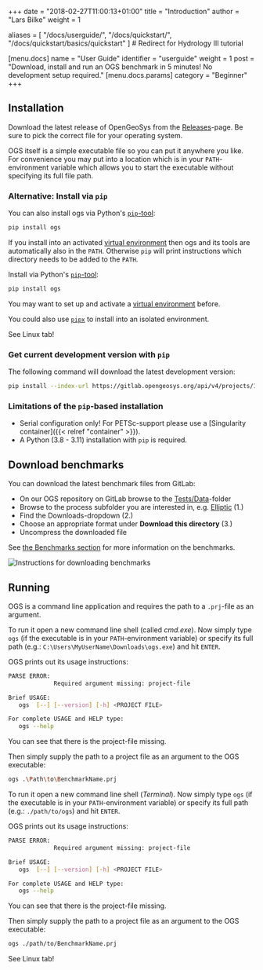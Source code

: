+++
date = "2018-02-27T11:00:13+01:00"
title = "Introduction"
author = "Lars Bilke"
weight = 1

aliases = [ "/docs/userguide/",
            "/docs/quickstart/",
            "/docs/quickstart/basics/quickstart" ] # Redirect for Hydrology III tutorial

[menu.docs]
name = "User Guide"
identifier = "userguide"
weight = 1
post = "Download, install and run an OGS benchmark in 5 minutes! No development setup required."
[menu.docs.params]
category = "Beginner"
+++

## Installation

<div class='win'>

Download the latest release of OpenGeoSys from the [Releases](/releases)-page. Be sure to pick the correct file for your operating system.

OGS itself is a simple executable file so you can put it anywhere you like. For convenience you may put into a location which is in your `PATH`-environment variable which allows you to start the executable without specifying its full file path.

<div class="note">

### Alternative: Install via `pip`

You can also install ogs via Python's [`pip`-tool](https://packaging.python.org/en/latest/tutorials/installing-packages/):

```bat
pip install ogs
```

If you install into an activated [virtual environment](https://docs.python.org/3/library/venv.html) then ogs and its tools are automatically also in the `PATH`. Otherwise `pip` will print instructions which directory needs to be added to the `PATH`.

</div>

</div>

<div class='linux'>

Install via Python's [`pip`-tool](https://packaging.python.org/en/latest/tutorials/installing-packages/):

```bash
pip install ogs
```

You may want to set up and activate a [virtual environment](https://docs.python.org/3/library/venv.html) before.

You could also use [`pipx`](https://pypa.github.io/pipx/) to install into an isolated environment.

</div>

<div class='mac'>

See Linux tab!

</div>

<div class="note">

### Get current development version with `pip`

The following command will download the latest development version:

```bash
pip install --index-url https://gitlab.opengeosys.org/api/v4/projects/120/packages/pypi/simple ogs
```

### Limitations of the `pip`-based installation

- Serial configuration only! For PETSc-support please use a [Singularity container]({{< relref "container" >}}).
- A Python (3.8 - 3.11) installation with `pip` is required.

</div>

## Download benchmarks

You can download the latest benchmark files from GitLab:

- On our OGS repository on GitLab browse to the [Tests/Data](https://gitlab.opengeosys.org/ogs/ogs/-/tree/master/Tests/Data)-folder
- Browse to the process subfolder you are interested in, e.g. [Elliptic](https://gitlab.opengeosys.org/ogs/ogs/-/tree/master/Tests/Data/Elliptic) (1.)
- Find the Downloads-dropdown (2.)
- Choose an appropriate format under **Download this directory** (3.)
- Uncompress the downloaded file

See [the Benchmarks section](/docs/benchmarks/) for more information on the benchmarks.

![Instructions for downloading benchmarks](/docs/userguide/basics/Download_Benchmarks.png)

## Running

OGS is a command line application and requires the path to a `.prj`-file as an argument.

<div class='win'>

To run it open a new command line shell (called *cmd.exe*). Now simply type `ogs` (if the executable is in your `PATH`-environment variable) or specify its full path (e.g.: `C:\Users\MyUserName\Downloads\ogs.exe`) and hit `ENTER`.

OGS prints out its usage instructions:

```bash
PARSE ERROR:
             Required argument missing: project-file

Brief USAGE:
   ogs  [--] [--version] [-h] <PROJECT FILE>

For complete USAGE and HELP type:
   ogs --help
```

You can see that there is the project-file missing.

Then simply supply the path to a project file as an argument to the OGS executable:

```bash
ogs .\Path\to\BenchmarkName.prj
```

</div>

<div class='linux'>

To run it open a new command line shell (*Terminal*). Now simply type `ogs` (if the executable is in your `PATH`-environment variable) or specify its full path (e.g.: `./path/to/ogs`) and hit `ENTER`.

OGS prints out its usage instructions:

```bash
PARSE ERROR:
             Required argument missing: project-file

Brief USAGE:
   ogs  [--] [--version] [-h] <PROJECT FILE>

For complete USAGE and HELP type:
   ogs --help
```

You can see that there is the project-file missing.

Then simply supply the path to a project file as an argument to the OGS executable:

```bash
ogs ./path/to/BenchmarkName.prj
```

</div>

<div class='mac'>

See Linux tab!

</div>

